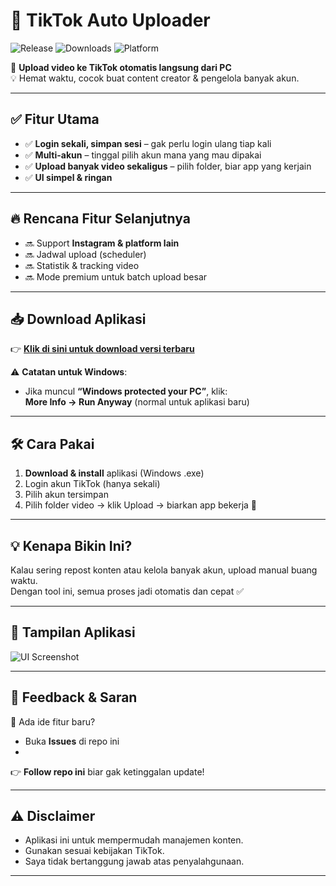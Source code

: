 # 🚀 TikTok Auto Uploader
![Release](https://img.shields.io/github/v/release/USERNAME/REPO?style=flat-square)
![Downloads](https://img.shields.io/github/downloads/USERNAME/REPO/total?style=flat-square)
![Platform](https://img.shields.io/badge/platform-Windows-blue?style=flat-square)

📌 **Upload video ke TikTok otomatis langsung dari PC**  
💡 Hemat waktu, cocok buat content creator & pengelola banyak akun.

---

## ✅ Fitur Utama
- ✅ **Login sekali, simpan sesi** – gak perlu login ulang tiap kali
- ✅ **Multi-akun** – tinggal pilih akun mana yang mau dipakai
- ✅ **Upload banyak video sekaligus** – pilih folder, biar app yang kerjain
- ✅ **UI simpel & ringan**

---

## 🔥 Rencana Fitur Selanjutnya
- 🔜 Support **Instagram & platform lain**
- 🔜 Jadwal upload (scheduler)
- 🔜 Statistik & tracking video
- 🔜 Mode premium untuk batch upload besar

---

## 📥 Download Aplikasi
👉 **[Klik di sini untuk download versi terbaru](https://github.com/USERNAME/REPO/releases/latest)**

⚠ **Catatan untuk Windows**:
- Jika muncul **“Windows protected your PC”**, klik:  
  **More Info → Run Anyway** (normal untuk aplikasi baru)

---

## 🛠 Cara Pakai
1. **Download & install** aplikasi (Windows .exe)
2. Login akun TikTok (hanya sekali)
3. Pilih akun tersimpan
4. Pilih folder video → klik Upload → biarkan app bekerja 🚀

---

## 💡 Kenapa Bikin Ini?
Kalau sering repost konten atau kelola banyak akun, upload manual buang waktu.  
Dengan tool ini, semua proses jadi otomatis dan cepat ✅

---

## 📸 Tampilan Aplikasi
![UI Screenshot](https://via.placeholder.com/800x400?text=TikTok+Auto+Uploader+UI)

---

## 🤝 Feedback & Saran
💬 Ada ide fitur baru?  
- Buka **Issues** di repo ini  
- 

👉 **Follow repo ini** biar gak ketinggalan update!

---

## ⚠ Disclaimer
- Aplikasi ini untuk mempermudah manajemen konten.
- Gunakan sesuai kebijakan TikTok.
- Saya tidak bertanggung jawab atas penyalahgunaan.

---
